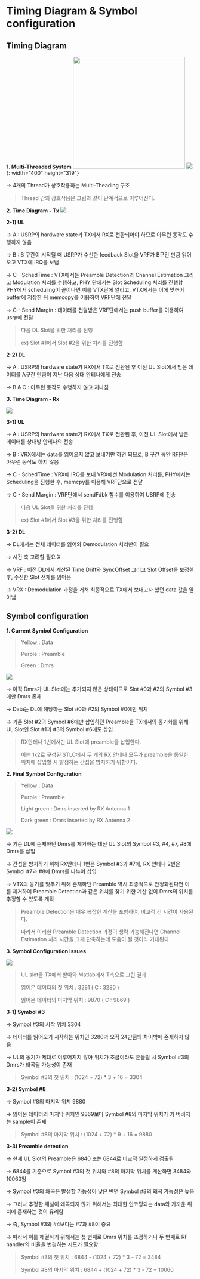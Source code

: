# Timing Diagram & Symbol configuration
##  Timing Diagram
**1. Multi-Threaded System**
<img src="https://github.com/dbwpdls22/NR_Modulation/blob/main/STLC/Figs/multithreading.png" width="300" height="300">
![](https://github.com/dbwpdls22/NR_Modulation/blob/main/STLC/Figs/multithreading.png){: width="400" height="319"}

→ 4개의 Thread가 상호작용하는 Multi-Theading 구조

> Thread 간의 상호작용은 그림과 같이 단계적으로 이루어진다.

**2. Time Diagram - Tx**
![](https://github.com/dbwpdls22/NR_Modulation/blob/main/STLC/Figs/TImingDiagram_Tx.PNG)
 
**2-1) UL**

→  A : USRP의 hardware state가 TX에서 RX로 전환되어야 하므로 아무런 동작도 수행하지 않음

→  B : B 구간이 시작될 때 USRP가 수신한 feedback Slot을 VRF가 B구간 만큼 읽어오고 VTX에 IRQ를 보냄

→  C - SchedTime : VTX에서는 Preamble Detection과 Channel Estimation 그리고 Modulation 처리를 수행하고, PHY 단에서는 Slot Scheduling 처리를 진행함 
PHY에서 scheduling이 끝이나면 이를 VTX단에 알리고, VTX에서는 이에 맞추어 buffer에 저장한 뒤 memcopy를 이용하여 VRF단에 전달

→  C - Send Margin : 데이터를 전달받은 VRF단에서는 push buffer를 이용하여 usrp에 전달

> 다음 DL Slot을 위한 처리를 진행 
> 
> ex) Slot #1에서 Slot #2을 위한 처리를 진행함 

**2-2) DL**

→  A : USRP의 hardware state가 RX에서 TX로 전환된 후 이전 UL Slot에서 받은 데이터를  A구간 만큼이 지난 다음 상대 안테나에게 전송

→  B & C : 아무런 동작도 수행하지 않고 지나침 


**3. Time Diagram - Rx**

![](https://github.com/dbwpdls22/NR_Modulation/blob/main/STLC/Figs/TImingDiagram_Rx.PNG)

**3-1) UL**

→  A : USRP의 hardware state가 RX에서 TX로 전환된 후, 이전 UL Slot에서 받은 데이터를 상대방 안테나의 전송 

→  B : VRX에서는 data를 읽어오지 않고 보내기만 하면 되므로, B 구간 동안 RF단은 아무런 동작도 하지 않음

→  C - SchedTime : VRX에 IRQ를 보내 VRX에선 Modulation 처리를, PHY에서는 Scheduling을 진행한 후, memcpy를 이용해 VRF단으로 전달

→  C - Send Margin : VRF단에서 sendFdbk  함수를 이용하여 USRP에 전송

> 다음 UL Slot을 위한 처리를 진행
>  
> ex) Slot #1에서 Slot #3을 위한 처리를 진행함 

**3-2) DL**

→  DL에서는 전체 데이터를 읽어와 Demodulation 처리만이 필요

→  시간 축 고려할 필요 X

→ VRF : 이전 DL에서 계산된 Time Drift와 SyncOffset  그리고 Slot Offset을 보정한 후, 수신한 Slot 전체를 읽어옴

→ VRX : Demodulation 과정을 거쳐 최종적으로 TX에서 보내고자 했던 data 값을 알아냄

## Symbol configuration

**1. Current Symbol Configuration** 

> Yellow : Data 
> 
> Purple : Preamble
> 
> Green : Dmrs 

![](https://github.com/dbwpdls22/NR_Modulation/blob/main/STLC/Figs/Current%20Symbol%20Configuration.PNG)

→ 아직 Dmrs가 UL Slot에는 추가되지 않은 상태이므로 Slot #0과 #2의 Symbol #3에만 Dmrs 존재

→ Data는 DL에 해당하는 Slot #0과 #2의 Symbol #0에만 위치

→ 기존 Slot #2의 Symbol #6에만 삽입하던 Preamble을 TX에서의 동기화를 위해 UL Slot인 Slot #1과 #3의 Symbol #6에도 삽입

> RX안테나 1번에서만 UL Slot에 preamble을 삽입한다.
> 
> 이는 1x2로 구성된 STLC에서 두 개의 RX 안테나 모두가 preamble을 동일한 위치에 삽입할 시 발생하는 간섭을 방지하기 위함이다. 

**2. Final Symbol Configuration** 

> Yellow : Data 
> 
> Purple : Preamble
> 
> Light green : Dmrs inserted by RX Antenna 1
> 
> Dark green : Dmrs inserted by RX Antenna 2

![](https://github.com/dbwpdls22/NR_Modulation/blob/main/STLC/Figs/Current%20Symbol%20Configuration.PNG)

→ 기존 DL에 존재하던 Dmrs를 제거하는 대신 UL Slot의 Symbol #3, #4, #7, #8에 Dmrs를 삽입

→ 간섭을 방지하기 위해 RX안테나 1번은 Symbol #3과 #7에, RX 안테나 2번은 Symbol #7과 #8에 Dmrs를 나누어 삽입

→ VTX의 동기를 맞추기 위해 존재하던 Preamble 역시 최종적으로 안정화된다면 이를 제거하여 Preamble Detection과 같은 위치를 찾기 위한 계산 없이 Dmrs의 위치를 추정할 수 있도록 계획

>  Preamble Detection은 매우 복잡한 계산을 포함하여, 비교적 긴 시간이 사용된다.
>  
>  따라서 이러한 Preamble Detection 과정이 생략 가능해진다면  Channel Estimation 처리 시간을 크게 단축하는데 도움이 될 것이라 기대된다. 

**3. Symbol Configuration Issues** 

![](https://github.com/dbwpdls22/NR_Modulation/blob/main/STLC/Figs/Symbol%20Configuration%20Issues.png)

> UL slot을 TX에서 받아와 Matlab에서 T축으로 그린 결과
> 
> 읽어온 데이터의 첫 위치 : 3281 ( C : 3280 )
> 
> 읽어온 데이터의 마지막 위치  : 9870 ( C : 9869 )

**3-1) Symbol #3** 

→ Symbol #3의 시작 위치 3304 

→ 데이터를 읽어오기 시작하는 위치인 3280과 오직 24만큼의 차이밖에 존재하지 않음

→ UL의 동기가 제대로 이루어지지 않아 위치가 조금이라도 흔들릴 시 Symbol #3의 Dmrs가 왜곡될 가능성이 존재

> Symbol #3의 첫 위치 : (1024 + 72) * 3 + 16 = 3304

**3-2) Symbol #8** 

→ Symbol #8의 마지막 위치 9880

→ 읽어온 데이터의 마지막 위치인 9869보다 Symbol #8의 마지막 위치가 커 버려지는 sample이 존재

> Symbol #8의 마지막 위치 : (1024 + 72) * 9 + 16 = 9880

**3-3) Preamble detection** 

→ 현재 UL Slot의 Preamble은 6840 또는 6844로 비교적 일정하게 검출됨 

→ 6844를 기준으로 Symbol #3의 첫 위치와 #8의 마지막 위치를 계산하면 3484와 10060임

→ Symbol #3의 왜곡은 발생할 가능성이 낮은 반면 Symbol #8의 왜곡 가능성은 높음 

→ 그러나 추정한 채널이 왜곡되지 않기 위해서는 최대한 인코딩되는  data와 가까운 위치에 존재하는 것이 유리함

→ 즉, Symbol #3와 #4보다는 #7과 #8이 중요

→ 따라서 이를 해결하기 위해서는 첫 번째로 Dmrs  위치를 조정하거나 두 번째로 RF handler의 비율을 변경하는 시도가 필요함


> Symbol #3의 첫 위치 : 6844 - (1024 + 72) * 3 - 72 = 3484
> 
> Symbol #8의 마지막 위치 : 6844 + (1024 + 72) * 3 - 72 = 10060
